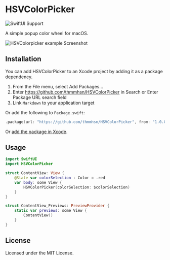 HSVColorPicker
===


![SwiftUI Support](https://shields.io/badge/SwiftUI-macOS%20v11.0%20-green?logo=Swift&style=flat)

A simple popup color wheel for macOS.

![HSVColorpicker example Screenshot](https://user-images.githubusercontent.com/95959772/221931675-c705438c-b272-4ad4-88e9-8fb604d24a2e.png)


## Installation

You can add HSVColorPicker to an Xcode project by adding it as a package dependency.

1. From the File menu, select Add Packages…
2. Enter https://github.com/thmmhsn/HSVColorPicker in Search or Enter Package URL search field
3. Link `Markdown` to your application target

Or add the following to `Package.swift`:

```swift
.package(url: "https://github.com/thmmhsn/HSVColorPicker", from: "1.0.0")
```

Or [add the package in Xcode](https://developer.apple.com/documentation/xcode/adding_package_dependencies_to_your_app).

## Usage

```swift
import SwiftUI
import HSVColorPicker

struct ContentView: View {
    @State var colorSelection : Color = .red
    var body: some View {
        HSVColorPicker(colorSelection: $colorSelection)  
    }
}

struct ContentView_Previews: PreviewProvider {
    static var previews: some View {
        ContentView()
    }
}
```

## License

Licensed under the MIT License.

